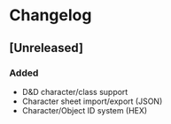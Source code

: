 # Changelog

## [Unreleased]

### Added

- D&D character/class support
- Character sheet import/export (JSON)
- Character/Object ID system (HEX)